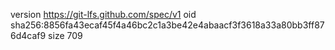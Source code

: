 version https://git-lfs.github.com/spec/v1
oid sha256:8856fa43ecaf45f4a46bc2c1a3be42e4abaacf3f3618a33a80bb3ff876d4caf9
size 709
